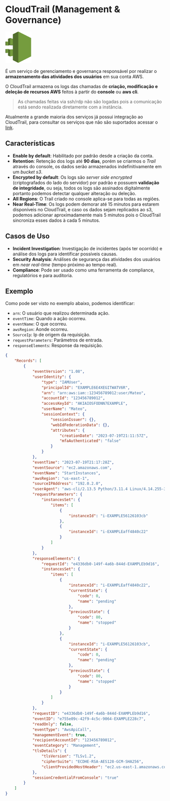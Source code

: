 # CloudTrail (Management & Governance)

<img height=100px; alt="cloudtrail" src="../../../images/cloudtrail.png" />

É um serviço de gerenciamento e governança responsável por realizar o **armazenamento das atividades dos usuários** em sua conta AWS.

O CloudTrail armazena os logs das chamadas de **criação, modificação e deleção de recursos AWS** feitos à partir do **console** ou **aws cli**.

> As chamadas feitas via ssh/rdp não são logadas pois a comunicação está sendo realizada diretamente com a instância.

Atualmente a grande maioria dos serviços já possui integração ao CloudTrail, para consultar os serviços que não são suportados acessar o [link](https://docs.aws.amazon.com/awscloudtrail/latest/userguide/cloudtrail-unsupported-aws-services.html0).

## Características

- **Enable by default**: Habilitado por padrão desde a criação da conta.
- **Retention**: Retenção dos logs até **90 dias**, porém se criarmos o *Trail* através do console, os dados serão armazenados indefinitivamente em um *bucket s3*.
- **Encrypted by default**: Os logs são *server side encrypted* (criptografados do lado do servidor) por padrão e possuem **validação de integridade**, ou seja, todos os logs são assinados digitalmente portanto podemos detectar qualquer alteração ou deleção.
- **All Regions**: O Trail criado no console aplica-se para todas as regiões.
- **Near Real-Time**: Os logs podem demorar até 15 minutos para estarem disponíveis no CloudTrail, e caso os dados sejam replicados ao s3, podemos adicionar aproximadamente mais 5 minutos pois o CloudTrail sincroniza esses dados à cada 5 minutos.

## Casos de Uso

- **Incident Investigation**: Investigação de incidentes (após ter ocorrido) e análise dos logs para identificar possíveis causas.
- **Security Analysis**: Análises de segurança das atividades dos usuários em *near real-time* (tempo próximo ao tempo real).
- **Compliance**: Pode ser usado como uma ferramenta de compliance, regulatórios e para auditoria.

## Exemplo

Como pode ser visto no exemplo abaixo, podemos identificar:

- ```arn```: O usuário que realizou determinada ação.
- ```eventTime```: Quando a ação ocorreu.
- ```eventName```: O que ocorreu.
- ```awsRegion```: Aonde ocorreu.
- ```SourceIp```: Ip de origem da requisição.
- ```requestParameters```: Parâmetros de entrada.
- ```responseElements```: Response da requisição.

```json
{
    "Records": [
        {
            "eventVersion": "1.08",
            "userIdentity": {
                "type": "IAMUser",
                "principalId": "EXAMPLE6E4XEGITWATV6R",
                "arn": "arn:aws:iam::123456789012:user/Mateo",
                "accountId": "123456789012",
                "accessKeyId": "AKIAIOSFODNN7EXAMPLE",
                "userName": "Mateo",
                "sessionContext": {
                    "sessionIssuer": {},
                    "webIdFederationData": {},
                    "attributes": {
                        "creationDate": "2023-07-19T21:11:57Z",
                        "mfaAuthenticated": "false"
                    }
                }
            },
            "eventTime": "2023-07-19T21:17:28Z",
            "eventSource": "ec2.amazonaws.com",
            "eventName": "StartInstances",
            "awsRegion": "us-east-1",
            "sourceIPAddress": "192.0.2.0",
            "userAgent": "aws-cli/2.13.5 Python/3.11.4 Linux/4.14.255-314-253.539.amzn2.x86_64 exec-env/CloudShell exe/x86_64.amzn.2 prompt/off command/ec2.start-instances",
            "requestParameters": {
                "instancesSet": {
                    "items": [
                        {
                            "instanceId": "i-EXAMPLE56126103cb"
                        },
                        {
                            "instanceId": "i-EXAMPLEaff4840c22"
                        }
                    ]
                }
            },
            "responseElements": {
                "requestId": "e4336db0-149f-4a6b-844d-EXAMPLEb9d16",
                "instancesSet": {
                    "items": [
                        {
                            "instanceId": "i-EXAMPLEaff4840c22",
                            "currentState": {
                                "code": 0,
                                "name": "pending"
                            },
                            "previousState": {
                                "code": 80,
                                "name": "stopped"
                            }
                        },
                        {
                            "instanceId": "i-EXAMPLE56126103cb",
                            "currentState": {
                                "code": 0,
                                "name": "pending"
                            },
                            "previousState": {
                                "code": 80,
                                "name": "stopped"
                            }
                        }
                    ]
                }
            },
            "requestID": "e4336db0-149f-4a6b-844d-EXAMPLEb9d16",
            "eventID": "e755e09c-42f9-4c5c-9064-EXAMPLE228c7",
            "readOnly": false,
            "eventType": "AwsApiCall",
            "managementEvent": true,
            "recipientAccountId": "123456789012",
            "eventCategory": "Management",
            "tlsDetails": {
                "tlsVersion": "TLSv1.2",
                "cipherSuite": "ECDHE-RSA-AES128-GCM-SHA256",
                "clientProvidedHostHeader": "ec2.us-east-1.amazonaws.com"
            },
            "sessionCredentialFromConsole": "true"
        }
    ]
}
```

